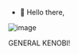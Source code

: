 - 👋 Hello there,


![image](https://user-images.githubusercontent.com/108534407/176914952-6e3964c6-c8dd-4deb-890d-1827a7e4c18f.png)

GENERAL KENOBI!



<!---
fluffycode104/fluffycode104 is a ✨ special ✨ repository because its `README.md` (this file) appears on your GitHub profile.
You can click the Preview link to take a look at your changes.
--->
